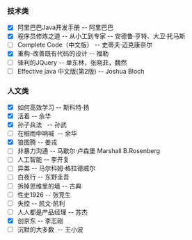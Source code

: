 ### 技术类

- [x] 阿里巴巴Java开发手册  -- 阿里巴巴
- [x] 程序员修炼之道 -- 从小工到专家  -- 安德鲁·亨特、大卫·托马斯
- [ ] Complete Code（中文版） -- 史蒂夫·迈克康奈尔
- [x] 重构-改善既有代码的设计 -- 福勒
- [ ] 锋利的JQuery  -- 单东林，张晓菲，魏然
- [ ] Effective java 中文版(第2版)  -- Joshua Bloch

### 人文类

- [x] 如何高效学习  -- 斯科特·扬
- [x] 活着  -- 余华
- [x] 孙子兵法   -- 孙武
- [ ] 在细雨中呐喊  -- 余华
- [X] 狼图腾  -- 姜戎
- [ ] 非暴力沟通  -- 马歇尔·卢森堡   Marshall B.Rosenberg
- [ ] 人工智能  -- 李开复
- [ ] 异类  -- 马尔科姆·格拉德威尔
- [ ] 白夜行  -- 东野圭吾
- [ ] 拆掉思维里的墙  -- 古典
- [ ] 性史1926  -- 张竞生
- [ ] 失控  -- 凯文·凯利
- [ ] 人人都是产品经理  -- 苏杰
- [X] 创京东  -- 李志刚
- [ ] 沉默的大多数  -- 王小波
